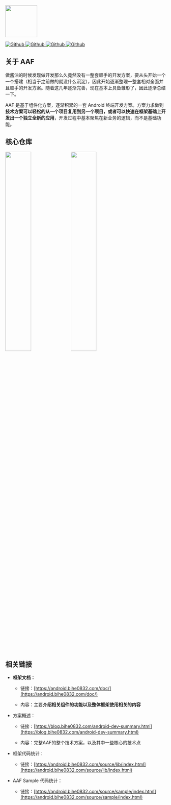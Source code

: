<img src="https://blog.bihe0832.com/public/img/androidappfactory.png" height="100px" />

[ ![Github](https://img.shields.io/badge/bihe0832-AndroidAppFactory-brightgreen?style=social) ](https://github.com/bihe0832/AndroidAppFactory)
[ ![Github](https://img.shields.io/github/last-commit/bihe0832/AndroidAppFactory) ](https://github.com/bihe0832/AndroidAppFactory)
[ ![Github](https://img.shields.io/github/stars/bihe0832/AndroidAppFactory?style=social) ](https://github.com/bihe0832/AndroidAppFactory)
[ ![Github](https://img.shields.io/bitbucket/issues/bihe0832/AndroidAppFactory) ](https://github.com/bihe0832/AndroidAppFactory)

## 关于 AAF

做酱油的时候发现做开发那么久竟然没有一整套顺手的开发方案，要从头开始一个一个搭建（相当于之前做的就没什么沉淀），因此开始逐渐整理一整套相对全面并且顺手的开发方案。随着这几年逐渐完善，现在基本上具备雏形了，因此逐渐总结一下。

AAF 是基于组件化方案，逐渐积累的一套 Android 终端开发方案。方案力求做到**技术方案可以轻松的从一个项目复用到另一个项目，或者可以快速在框架基础上开发出一个独立全新的应用**，开发过程中基本聚焦在新业务的逻辑，而不是基础功能。

## 核心仓库

<a href="https://github.com/bihe0832/AndroidAppFactory"><img src="https://github-readme-stats.vercel.app/api/pin?username=bihe0832&repo=AndroidAppFactory" width ="40%" /></a> <a href="https://github.com/bihe0832/AndroidAppFactory-Sample"><img src="https://github-readme-stats.vercel.app/api/pin?username=bihe0832&repo=AndroidAppFactory-Sample" width ="40%" /></a>


## 相关链接

- **框架文档：**

    - 链接：[https://android.bihe0832.com/doc/](https://android.bihe0832.com/doc/)
    
    - 内容：主要**介绍相关组件的功能以及整体框架使用相关的内容**

- 方案概述：

    - 链接：[https://blog.bihe0832.com/android-dev-summary.html](https://blog.bihe0832.com/android-dev-summary.html)
    
    - 内容：完整AAF的整个技术方案，以及其中一些核心的技术点
	
- 框架代码统计：

   - 链接：[https://android.bihe0832.com/source/lib/index.html](https://android.bihe0832.com/source/lib/index.html)

- AAF Sample 代码统计：

   - 链接：[https://android.bihe0832.com/source/sample/index.html](https://android.bihe0832.com/source/sample/index.html)


